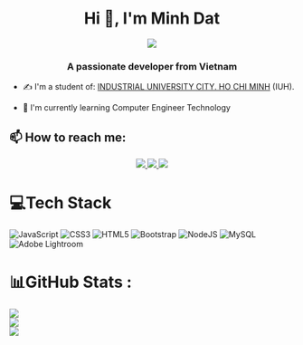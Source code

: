 <h1 align="center">Hi 👋, I'm Minh Dat</h1>
<p align="center"><img src="https://img.icons8.com/color/48/000000/vietnam-circular.png"/></p>
<h3 align="center">A passionate developer from Vietnam </h3>


- ✍ I'm a student of: [INDUSTRIAL UNIVERSITY CITY. HO CHI MINH](https://iuh.edu.vn) (IUH).

- 🌱 I'm currently learning Computer Engineer Technology

## 📫 How to reach me:


<p align="center">

  <a href="https://www.facebook.com/01.tien" alt="Facebook">
    <img src="https://img.icons8.com/fluent/48/000000/facebook-new.png" target="_blank" />
  </a> 
  <a href="https://github.com/phanminhdat11" alt="Github">
    <img src="https://img.icons8.com/fluent/48/000000/github.png"/>
  </a> 
  <a href="https://www.youtube.com/channel/UCf_NXZj1xNy9rtVEfCSAT5w" alt="Youtube channel" target="_blank" >
    <img src="https://img.icons8.com/fluent/48/000000/youtube-play.png"/>
  </a>

 
</p>


# 💻Tech Stack
![JavaScript](https://img.shields.io/badge/javascript-%23323330.svg?style=for-the-badge&logo=javascript&logoColor=%23F7DF1E) ![CSS3](https://img.shields.io/badge/css3-%231572B6.svg?style=for-the-badge&logo=css3&logoColor=white) ![HTML5](https://img.shields.io/badge/html5-%23E34F26.svg?style=for-the-badge&logo=html5&logoColor=white) ![Bootstrap](https://img.shields.io/badge/bootstrap-%23563D7C.svg?style=for-the-badge&logo=bootstrap&logoColor=white) ![NodeJS](https://img.shields.io/badge/node.js-6DA55F?style=for-the-badge&logo=node.js&logoColor=white) ![MySQL](https://img.shields.io/badge/mysql-%2300f.svg?style=for-the-badge&logo=mysql&logoColor=white) ![Adobe Lightroom](https://img.shields.io/badge/Adobe%20Lightroom-31A8FF.svg?style=for-the-badge&logo=Adobe%20Lightroom&logoColor=white)
# 📊GitHub Stats :
![](https://github-readme-stats.vercel.app/api?username=phanminhdat11&theme=radical&hide_border=false&include_all_commits=false&count_private=false)<br/>
![](https://github-readme-streak-stats.herokuapp.com/?user=phanminhdat11&theme=radical&hide_border=false)<br/>
![](https://github-readme-stats.vercel.app/api/top-langs/?username=phanminhdat11&theme=radical&hide_border=false&include_all_commits=false&count_private=false&layout=compact)
